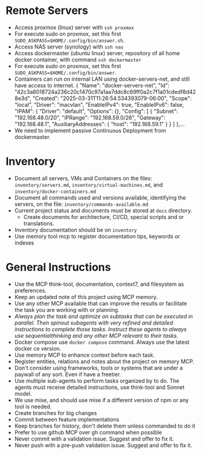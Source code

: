 # Remote Servers

- Access proxmox (linux) server with `ssh proxmox`
- For execute sudo on proxmox, set this first `SUDO_ASKPASS=$HOME/.config/bin/answer.sh`.
- Access NAS server (synology) with `ssh nas`
- Access dockermaster (ubuntu linux) server, repository of all home docker container, with command `ssh dockermaster`
- For execute sudo on proxmox, set this first `SUDO_ASKPASS=$HOME/.config/bin/answer`.
- Containers can run on internal LAN using docker-servers-net, and still have access to internet.
    {
        "Name": "docker-servers-net",
        "Id": "42c3a8018724a236c20c1470c97a1aa7ddc8c69ff0a2c7f1a01cdedf8d428e3d",
        "Created": "2025-03-31T11:26:54.534393079-06:00",
        "Scope": "local",
        "Driver": "macvlan",
        "EnableIPv4": true,
        "EnableIPv6": false,
        "IPAM": {
            "Driver": "default",
            "Options": {},
            "Config": [
                {
                    "Subnet": "192.168.48.0/20",
                    "IPRange": "192.168.59.0/26",
                    "Gateway": "192.168.48.1",
                    "AuxiliaryAddresses": {
                        "host": "192.168.59.1"
                    }
                }
            ]
        },...
- We need to implement passive Continuous Deployment from dockermaster.

# Inventory

- Document all servers, VMs and Containers on the files: `inventory/servers.md`, `inventory/virtual-machines.md`, and `inventory/docker-containers.md`
- Document all commands used and versions available, identifying the servers, on the file: `inventory/commands-available.md`
- Current project status and documents must be stored at `docs` directory.
    - Create documents for architecture, CI/CD, special scripts and or translations.
- Inventory documentation should be on `inventory`
- Use memory tool mcp to register documentation tips, keywords or indexes

# General Instructions

- Use the MCP think-tool, documentation, context7, and filesystem as preferences.
- Keep an updated note of this project using MCP memory.
- Use any other MCP available that can improve the results or facilitate the task you are working with or planning.
- *Always plan the task and optimize on subtasks that can be executed in parallel. Then spinout subagents with very refined and detailed instructions to complete those tasks. Instruct these agents to always use sequentialthinking and any other MCP relevant to their tasks.*
- Docker compose use `docker compose` command. Always use the latest docker ce version.
- Use memory MCP to enhance context before each task.
- Register entities, relations and notes about the project on memory MCP.
- Don't consider using frameworks, tools or systems that are under a paywall of any sort. Even if have a freetier.
- Use multiple sub-agents to perform tasks organized by to do. The agents must receive detailed instructions, use think-tool and Sonnet model.
- We use mise, and should use mise if a different version of npm or any tool is needed.
- Create branches for big changes
- Commit between feature implementations
- Keep branches for history, don't delete them unless commanded to do it
- Prefer to use github MCP over gh command when possible
- Never commit with a validation issue. Suggest and offer to fix it.
- Never push with a pre-push validation issue. Suggest and offer to fix it.
